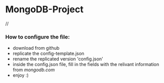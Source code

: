 # MongoDB-Project
//
### How to configure the file:
- download from github
- replicate the config-template.json
- rename the replicated version 'config.json'
- inside the config.json file, fill in the fields with the relivant information from _mongodb.com_
- enjoy :) 
